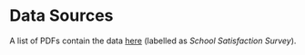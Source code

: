 # Data Sources

A list of PDFs contain the data [here](https://www.education.act.gov.au/about-us/policies-and-publications/publications_a-z/all-publications) (labelled as _School Satisfaction Survey_).
